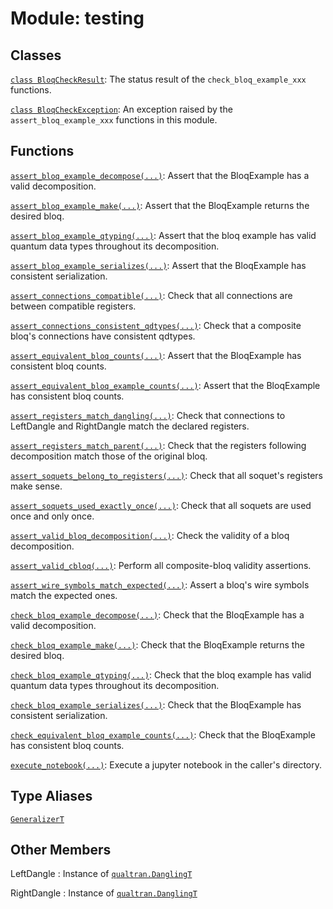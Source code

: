 # Module: testing






## Classes

[`class BloqCheckResult`](../qualtran/testing/BloqCheckResult.md): The status result of the `check_bloq_example_xxx` functions.

[`class BloqCheckException`](../qualtran/testing/BloqCheckException.md): An exception raised by the `assert_bloq_example_xxx` functions in this module.

## Functions

[`assert_bloq_example_decompose(...)`](../qualtran/testing/assert_bloq_example_decompose.md): Assert that the BloqExample has a valid decomposition.

[`assert_bloq_example_make(...)`](../qualtran/testing/assert_bloq_example_make.md): Assert that the BloqExample returns the desired bloq.

[`assert_bloq_example_qtyping(...)`](../qualtran/testing/assert_bloq_example_qtyping.md): Assert that the bloq example has valid quantum data types throughout its decomposition.

[`assert_bloq_example_serializes(...)`](../qualtran/testing/assert_bloq_example_serializes.md): Assert that the BloqExample has consistent serialization.

[`assert_connections_compatible(...)`](../qualtran/testing/assert_connections_compatible.md): Check that all connections are between compatible registers.

[`assert_connections_consistent_qdtypes(...)`](../qualtran/testing/assert_connections_consistent_qdtypes.md): Check that a composite bloq's connections have consistent qdtypes.

[`assert_equivalent_bloq_counts(...)`](../qualtran/testing/assert_equivalent_bloq_counts.md): Assert that the BloqExample has consistent bloq counts.

[`assert_equivalent_bloq_example_counts(...)`](../qualtran/testing/assert_equivalent_bloq_example_counts.md): Assert that the BloqExample has consistent bloq counts.

[`assert_registers_match_dangling(...)`](../qualtran/testing/assert_registers_match_dangling.md): Check that connections to LeftDangle and RightDangle match the declared registers.

[`assert_registers_match_parent(...)`](../qualtran/testing/assert_registers_match_parent.md): Check that the registers following decomposition match those of the original bloq.

[`assert_soquets_belong_to_registers(...)`](../qualtran/testing/assert_soquets_belong_to_registers.md): Check that all soquet's registers make sense.

[`assert_soquets_used_exactly_once(...)`](../qualtran/testing/assert_soquets_used_exactly_once.md): Check that all soquets are used once and only once.

[`assert_valid_bloq_decomposition(...)`](../qualtran/testing/assert_valid_bloq_decomposition.md): Check the validity of a bloq decomposition.

[`assert_valid_cbloq(...)`](../qualtran/testing/assert_valid_cbloq.md): Perform all composite-bloq validity assertions.

[`assert_wire_symbols_match_expected(...)`](../qualtran/testing/assert_wire_symbols_match_expected.md): Assert a bloq's wire symbols match the expected ones.

[`check_bloq_example_decompose(...)`](../qualtran/testing/check_bloq_example_decompose.md): Check that the BloqExample has a valid decomposition.

[`check_bloq_example_make(...)`](../qualtran/testing/check_bloq_example_make.md): Check that the BloqExample returns the desired bloq.

[`check_bloq_example_qtyping(...)`](../qualtran/testing/check_bloq_example_qtyping.md): Check that the bloq example has valid quantum data types throughout its decomposition.

[`check_bloq_example_serializes(...)`](../qualtran/testing/check_bloq_example_serializes.md): Check that the BloqExample has consistent serialization.

[`check_equivalent_bloq_example_counts(...)`](../qualtran/testing/check_equivalent_bloq_example_counts.md): Check that the BloqExample has consistent bloq counts.

[`execute_notebook(...)`](../qualtran/testing/execute_notebook.md): Execute a jupyter notebook in the caller's directory.

## Type Aliases

[`GeneralizerT`](../qualtran/resource_counting/GeneralizerT.md)



<h2 class="add-link">Other Members</h2>

LeftDangle<a id="LeftDangle"></a>
: Instance of <a href="../qualtran/DanglingT.html"><code>qualtran.DanglingT</code></a>

RightDangle<a id="RightDangle"></a>
: Instance of <a href="../qualtran/DanglingT.html"><code>qualtran.DanglingT</code></a>


